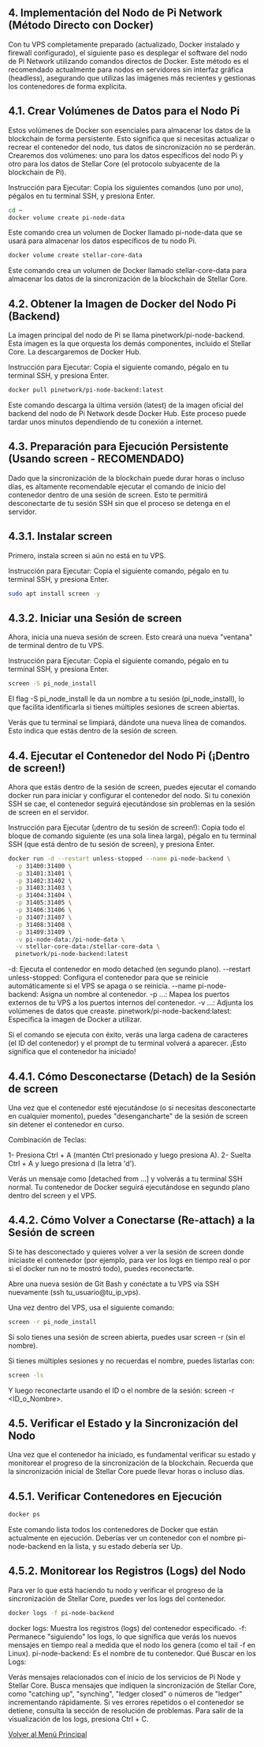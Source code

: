 ## 4. Implementación del Nodo de Pi Network (Método Directo con Docker)
Con tu VPS completamente preparado (actualizado, Docker instalado y firewall configurado), el siguiente paso es desplegar el software del nodo de Pi Network utilizando comandos directos de Docker. Este método es el recomendado actualmente para nodos en servidores sin interfaz gráfica (headless), asegurando que utilizas las imágenes más recientes y gestionas los contenedores de forma explícita.

## 4.1. Crear Volúmenes de Datos para el Nodo Pi
Estos volúmenes de Docker son esenciales para almacenar los datos de la blockchain de forma persistente. Esto significa que si necesitas actualizar o recrear el contenedor del nodo, tus datos de sincronización no se perderán. Crearemos dos volúmenes: uno para los datos específicos del nodo Pi y otro para los datos de Stellar Core (el protocolo subyacente de la blockchain de Pi).

Instrucción para Ejecutar: Copia los siguientes comandos (uno por uno), pégalos en tu terminal SSH, y presiona Enter.

```bash
cd ~
docker volume create pi-node-data
```
Este comando crea un volumen de Docker llamado pi-node-data que se usará para almacenar los datos específicos de tu nodo Pi.

```bash
docker volume create stellar-core-data
```
Este comando crea un volumen de Docker llamado stellar-core-data para almacenar los datos de la sincronización de la blockchain de Stellar Core.

## 4.2. Obtener la Imagen de Docker del Nodo Pi (Backend)
La imagen principal del nodo de Pi se llama pinetwork/pi-node-backend. Esta imagen es la que orquesta los demás componentes, incluido el Stellar Core. La descargaremos de Docker Hub.

Instrucción para Ejecutar: Copia el siguiente comando, pégalo en tu terminal SSH, y presiona Enter.

```bash
docker pull pinetwork/pi-node-backend:latest
```
Este comando descarga la última versión (latest) de la imagen oficial del backend del nodo de Pi Network desde Docker Hub. Este proceso puede tardar unos minutos dependiendo de tu conexión a internet.

## 4.3. Preparación para Ejecución Persistente (Usando screen - RECOMENDADO)
Dado que la sincronización de la blockchain puede durar horas o incluso días, es altamente recomendable ejecutar el comando de inicio del contenedor dentro de una sesión de screen. Esto te permitirá desconectarte de tu sesión SSH sin que el proceso se detenga en el servidor.

## 4.3.1. Instalar screen
Primero, instala screen si aún no está en tu VPS.

Instrucción para Ejecutar: Copia el siguiente comando, pégalo en tu terminal SSH, y presiona Enter.

```bash
sudo apt install screen -y
```

## 4.3.2. Iniciar una Sesión de screen
Ahora, inicia una nueva sesión de screen. Esto creará una nueva "ventana" de terminal dentro de tu VPS.

Instrucción para Ejecutar: Copia el siguiente comando, pégalo en tu terminal SSH, y presiona Enter.

```bash
screen -S pi_node_install
```
El flag -S pi_node_install le da un nombre a tu sesión (pi_node_install), lo que facilita identificarla si tienes múltiples sesiones de screen abiertas.

Verás que tu terminal se limpiará, dándote una nueva línea de comandos. Esto indica que estás dentro de la sesión de screen.

## 4.4. Ejecutar el Contenedor del Nodo Pi (¡Dentro de screen!)
Ahora que estás dentro de la sesión de screen, puedes ejecutar el comando docker run para iniciar y configurar el contenedor del nodo. Si tu conexión SSH se cae, el contenedor seguirá ejecutándose sin problemas en la sesión de screen en el servidor.

Instrucción para Ejecutar (¡dentro de tu sesión de screen!): Copia todo el bloque de comando siguiente (es una sola línea larga), pégalo en tu terminal SSH (que está dentro de tu sesión de screen), y presiona Enter.

```bash
docker run -d --restart unless-stopped --name pi-node-backend \
  -p 31400:31400 \
  -p 31401:31401 \
  -p 31402:31402 \
  -p 31403:31403 \
  -p 31404:31404 \
  -p 31405:31405 \
  -p 31406:31406 \
  -p 31407:31407 \
  -p 31408:31408 \
  -p 31409:31409 \
  -v pi-node-data:/pi-node-data \
  -v stellar-core-data:/stellar-core-data \
  pinetwork/pi-node-backend:latest
```
-d: Ejecuta el contenedor en modo detached (en segundo plano).
--restart unless-stopped: Configura el contenedor para que se reinicie automáticamente si el VPS se apaga o se reinicia.
--name pi-node-backend: Asigna un nombre al contenedor.
-p ...: Mapea los puertos externos de tu VPS a los puertos internos del contenedor.
-v ...: Adjunta los volúmenes de datos que creaste.
pinetwork/pi-node-backend:latest: Especifica la imagen de Docker a utilizar.

Si el comando se ejecuta con éxito, verás una larga cadena de caracteres (el ID del contenedor) y el prompt de tu terminal volverá a aparecer. ¡Esto significa que el contenedor ha iniciado!

## 4.4.1. Cómo Desconectarse (Detach) de la Sesión de screen
Una vez que el contenedor esté ejecutándose (o si necesitas desconectarte en cualquier momento), puedes "desengancharte" de la sesión de screen sin detener el contenedor en curso.

Combinación de Teclas:

1- Presiona Ctrl + A (mantén Ctrl presionado y luego presiona A).
2- Suelta Ctrl + A y luego presiona d (la letra 'd').

Verás un mensaje como [detached from ...] y volverás a tu terminal SSH normal. Tu contenedor de Docker seguirá ejecutándose en segundo plano dentro del screen y el VPS.

## 4.4.2. Cómo Volver a Conectarse (Re-attach) a la Sesión de screen
Si te has desconectado y quieres volver a ver la sesión de screen donde iniciaste el contenedor (por ejemplo, para ver los logs en tiempo real o por si el docker run no te mostró todo), puedes reconectarte.

Abre una nueva sesión de Git Bash y conéctate a tu VPS vía SSH nuevamente (ssh tu_usuario@tu_ip_vps).

Una vez dentro del VPS, usa el siguiente comando:

```bash
screen -r pi_node_install
```
Si solo tienes una sesión de screen abierta, puedes usar screen -r (sin el nombre).

Si tienes múltiples sesiones y no recuerdas el nombre, puedes listarlas con:

```bash
screen -ls
```
Y luego reconectarte usando el ID o el nombre de la sesión: screen -r <ID_o_Nombre>.

## 4.5. Verificar el Estado y la Sincronización del Nodo
Una vez que el contenedor ha iniciado, es fundamental verificar su estado y monitorear el progreso de la sincronización de la blockchain. Recuerda que la sincronización inicial de Stellar Core puede llevar horas o incluso días.

## 4.5.1. Verificar Contenedores en Ejecución
```bash
docker ps
```
Este comando lista todos los contenedores de Docker que están actualmente en ejecución. Deberías ver un contenedor con el nombre pi-node-backend en la lista, y su estado debería ser Up.

## 4.5.2. Monitorear los Registros (Logs) del Nodo
Para ver lo que está haciendo tu nodo y verificar el progreso de la sincronización de Stellar Core, puedes ver los logs del contenedor.

```bash
docker logs -f pi-node-backend
```
docker logs: Muestra los registros (logs) del contenedor especificado.
-f: Permanece "siguiendo" los logs, lo que significa que verás los nuevos mensajes en tiempo real a medida que el nodo los genera (como el tail -f en Linux).
pi-node-backend: Es el nombre de tu contenedor.
Qué Buscar en los Logs:

Verás mensajes relacionados con el inicio de los servicios de Pi Node y Stellar Core.
Busca mensajes que indiquen la sincronización de Stellar Core, como "catching up", "synching", "ledger closed" o números de "ledger" incrementando rápidamente.
Si ves errores repetidos o el contenedor se detiene, consulta la sección de resolución de problemas.
Para salir de la visualización de los logs, presiona Ctrl + C.

[Volver al Menú Principal](Index.md)

